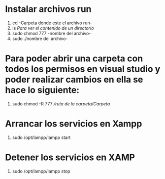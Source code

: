 # Instalar archivos run
1. cd -Carpeta donde este el archivo run-
2. ls *Para ver el contenido de un directorio* 
3. sudo chmod 777 -nombre del archivo- 
4. sudo ./nombre del archivo-

# Para poder abrir una carpeta con todos los permisos en visual studio y poder realizar cambios en ella se hace lo siguiente:
1. sudo chmod -R 777 */ruta de la carpeta/Carpeta*

# Arrancar los servicios en Xampp
1. sudo /opt/lampp/lampp start

# Detener los servicios en XAMP
1. sudo /opt/lampp/lampp stop